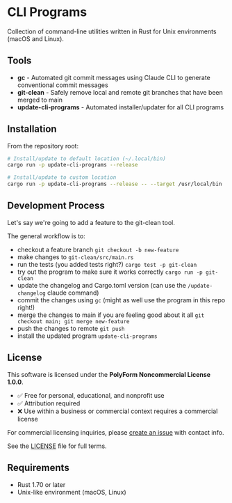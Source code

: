 # CLI Programs

Collection of command-line utilities written in Rust for Unix environments (macOS and Linux).

## Tools

- **gc** - Automated git commit messages using Claude CLI to generate conventional commit messages
- **git-clean** - Safely remove local and remote git branches that have been merged to main
- **update-cli-programs** - Automated installer/updater for all CLI programs

## Installation

From the repository root:

```bash
# Install/update to default location (~/.local/bin)
cargo run -p update-cli-programs --release

# Install/update to custom location
cargo run -p update-cli-programs --release -- --target /usr/local/bin
```

## Development Process

Let's say we're going to add a feature to the git-clean tool.

The general workflow is to:
- checkout a feature branch `git checkout -b new-feature`
- make changes to `git-clean/src/main.rs`
- run the tests (you added tests right?) `cargo test -p git-clean`
- try out the program to make sure it works correctly `cargo run -p git-clean`
- update the changelog and Cargo.toml version (can use the `/update-changelog` claude command)
- commit the changes using `gc` (might as well use the program in this repo right!)
- merge the changes to main if you are feeling good about it all `git checkout main; git merge new-feature`
- push the changes to remote `git push`
- install the updated program `update-cli-programs`

## License

This software is licensed under the **PolyForm Noncommercial License 1.0.0**.

- ✅ Free for personal, educational, and nonprofit use
- ✅ Attribution required
- ❌ Use within a business or commercial context requires a commercial license

For commercial licensing inquiries, please [create an issue](https://github.com/aarons/cli-programs/issues) with contact info.

See the [LICENSE](LICENSE) file for full terms.

## Requirements

- Rust 1.70 or later
- Unix-like environment (macOS, Linux)
